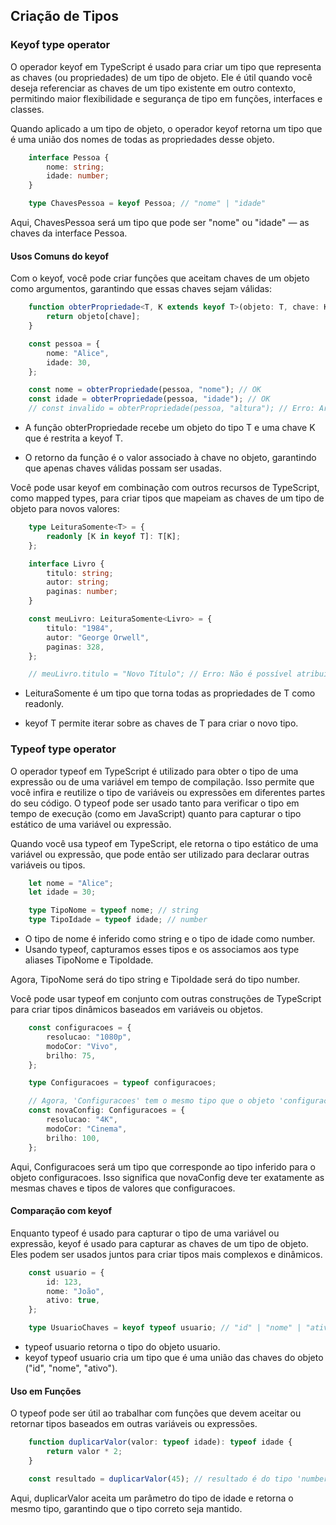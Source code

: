 ## Criação de Tipos

### Keyof type operator

O operador keyof em TypeScript é usado para criar um tipo que representa as chaves (ou propriedades) de um tipo de objeto. Ele é útil quando você deseja referenciar as chaves de um tipo existente em outro contexto, permitindo maior flexibilidade e segurança de tipo em funções, interfaces e classes.

Quando aplicado a um tipo de objeto, o operador keyof retorna um tipo que é uma união dos nomes de todas as propriedades desse objeto.

```typescript
    interface Pessoa {
        nome: string;
        idade: number;
    }

    type ChavesPessoa = keyof Pessoa; // "nome" | "idade"
```

Aqui, ChavesPessoa será um tipo que pode ser "nome" ou "idade" — as chaves da interface Pessoa.

#### Usos Comuns do keyof

Com o keyof, você pode criar funções que aceitam chaves de um objeto como argumentos, garantindo que essas chaves sejam válidas:

```typescript
    function obterPropriedade<T, K extends keyof T>(objeto: T, chave: K): T[K] {
        return objeto[chave];
    }

    const pessoa = {
        nome: "Alice",
        idade: 30,
    };

    const nome = obterPropriedade(pessoa, "nome"); // OK
    const idade = obterPropriedade(pessoa, "idade"); // OK
    // const invalido = obterPropriedade(pessoa, "altura"); // Erro: Argumento não é uma chave válida
```

* A função obterPropriedade recebe um objeto do tipo T e uma chave K que é restrita a keyof T.

* O retorno da função é o valor associado à chave no objeto, garantindo que apenas chaves válidas possam ser usadas.

Você pode usar keyof em combinação com outros recursos de TypeScript, como mapped types, para criar tipos que mapeiam as chaves de um tipo de objeto para novos valores:

```typescript
    type LeituraSomente<T> = {
        readonly [K in keyof T]: T[K];
    };

    interface Livro {
        titulo: string;
        autor: string;
        paginas: number;
    }

    const meuLivro: LeituraSomente<Livro> = {
        titulo: "1984",
        autor: "George Orwell",
        paginas: 328,
    };

    // meuLivro.titulo = "Novo Título"; // Erro: Não é possível atribuir a 'titulo' porque é uma propriedade de somente leitura
```

* LeituraSomente<T> é um tipo que torna todas as propriedades de T como readonly.

* keyof T permite iterar sobre as chaves de T para criar o novo tipo.

### Typeof type operator

O operador typeof em TypeScript é utilizado para obter o tipo de uma expressão ou de uma variável em tempo de compilação. Isso permite que você infira e reutilize o tipo de variáveis ou expressões em diferentes partes do seu código. O typeof pode ser usado tanto para verificar o tipo em tempo de execução (como em JavaScript) quanto para capturar o tipo estático de uma variável ou expressão.

Quando você usa typeof em TypeScript, ele retorna o tipo estático de uma variável ou expressão, que pode então ser utilizado para declarar outras variáveis ou tipos.

```typescript
    let nome = "Alice";
    let idade = 30;

    type TipoNome = typeof nome; // string
    type TipoIdade = typeof idade; // number
```

* O tipo de nome é inferido como string e o tipo de idade como number.
* Usando typeof, capturamos esses tipos e os associamos aos type aliases TipoNome e TipoIdade.

Agora, TipoNome será do tipo string e TipoIdade será do tipo number.

Você pode usar typeof em conjunto com outras construções de TypeScript para criar tipos dinâmicos baseados em variáveis ou objetos.

```typescript
    const configuracoes = {
        resolucao: "1080p",
        modoCor: "Vivo",
        brilho: 75,
    };

    type Configuracoes = typeof configuracoes;

    // Agora, 'Configuracoes' tem o mesmo tipo que o objeto 'configuracoes'
    const novaConfig: Configuracoes = {
        resolucao: "4K",
        modoCor: "Cinema",
        brilho: 100,
    };
```

Aqui, Configuracoes será um tipo que corresponde ao tipo inferido para o objeto configuracoes. Isso significa que novaConfig deve ter exatamente as mesmas chaves e tipos de valores que configuracoes.

#### Comparação com keyof

Enquanto typeof é usado para capturar o tipo de uma variável ou expressão, keyof é usado para capturar as chaves de um tipo de objeto. Eles podem ser usados juntos para criar tipos mais complexos e dinâmicos.

```typescript
    const usuario = {
        id: 123,
        nome: "João",
        ativo: true,
    };

    type UsuarioChaves = keyof typeof usuario; // "id" | "nome" | "ativo"
```

* typeof usuario retorna o tipo do objeto usuario.
* keyof typeof usuario cria um tipo que é uma união das chaves do objeto ("id", "nome", "ativo").

#### Uso em Funções

O typeof pode ser útil ao trabalhar com funções que devem aceitar ou retornar tipos baseados em outras variáveis ou expressões.

```typescript
    function duplicarValor(valor: typeof idade): typeof idade {
        return valor * 2;
    }

    const resultado = duplicarValor(45); // resultado é do tipo 'number'
```

Aqui, duplicarValor aceita um parâmetro do tipo de idade e retorna o mesmo tipo, garantindo que o tipo correto seja mantido.
